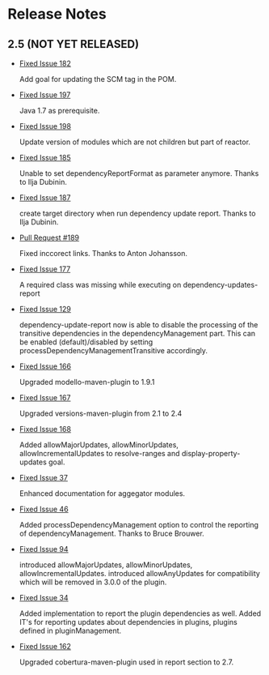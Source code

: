 # Release Notes

## 2.5 (NOT YET RELEASED)

 * [Fixed Issue 182][issue-182]

   Add goal for updating the SCM tag in the POM.

 * [Fixed Issue 197][issue-197]

   Java 1.7 as prerequisite.

 * [Fixed Issue 198][issue-198]

   Update version of modules which are not children but part of reactor.

 * [Fixed Issue 185][issue-185]

   Unable to set dependencyReportFormat as parameter anymore.
   Thanks to Ilja Dubinin.

 * [Fixed Issue 187][issue-187]

   create target directory when run dependency update report.
   Thanks to Ilja Dubinin.

 * [Pull Request #189][pull-189]

   Fixed inccorect links. Thanks to Anton Johansson.

 * [Fixed Issue 177][issue-177]
   
   A required class was missing while executing on dependency-updates-report
   
 * [Fixed Issue 129][issue-129]
   
   dependency-update-report now is able to disable the processing 
   of the transitive dependencies in the dependencyManagement part.
   This can be enabled (default)/disabled by setting
   processDependencyManagementTransitive accordingly.

 * [Fixed Issue 166][issue-166]
   
   Upgraded modello-maven-plugin to 1.9.1

 * [Fixed Issue 167][issue-167]
  
   Upgraded versions-maven-plugin from 2.1 to 2.4

 * [Fixed Issue 168][issue-168]
 
   Added allowMajorUpdates, allowMinorUpdates, allowIncrementalUpdates
   to resolve-ranges and display-property-updates goal.

 * [Fixed Issue 37][issue-37]
   
   Enhanced documentation for aggegator modules.
     
 * [Fixed Issue 46][issue-46]
 
   Added processDependencyManagement option to control the reporting
   of dependencyManagement.
   Thanks to Bruce Brouwer.

 * [Fixed Issue 94][issue-94]
 
   introduced allowMajorUpdates, allowMinorUpdates,
   allowIncrementalUpdates.
   introduced allowAnyUpdates for compatibility which
   will be removed in 3.0.0 of the plugin.

 * [Fixed Issue 34][issue-34]
   
   Added implementation to report the plugin dependencies as well.
   Added IT's for reporting updates about dependencies in plugins,
   plugins defined in pluginManagement.

* [Fixed Issue 162][issue-162]

  Upgraded cobertura-maven-plugin used in report section
  to 2.7.
   

[issue-34]: https://github.com/jenkinsci/java-client-api/issues/34
[issue-37]: https://github.com/jenkinsci/java-client-api/issues/37
[issue-46]: https://github.com/jenkinsci/java-client-api/issues/46
[issue-94]: https://github.com/jenkinsci/java-client-api/issues/94
[issue-129]: https://github.com/jenkinsci/java-client-api/issues/129
[issue-162]: https://github.com/jenkinsci/java-client-api/issues/162
[issue-166]: https://github.com/jenkinsci/java-client-api/issues/166
[issue-167]: https://github.com/jenkinsci/java-client-api/issues/167
[issue-168]: https://github.com/jenkinsci/java-client-api/issues/168
[issue-177]: https://github.com/jenkinsci/java-client-api/issues/177
[issue-182]: https://github.com/mojohaus/versions-maven-plugin/issues/182
[issue-185]: https://github.com/mojohaus/versions-maven-plugin/issues/185
[issue-187]: https://github.com/mojohaus/versions-maven-plugin/issues/187
[pull-189]: https://github.com/mojohaus/versions-maven-plugin/pull/189
[issue-197]: https://github.com/mojohaus/versions-maven-plugin/issues/197
[issue-198]: https://github.com/mojohaus/versions-maven-plugin/issues/198

